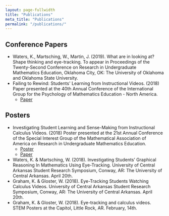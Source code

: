 ```yaml
---
layout: page-fullwidth
title: "Publications"
meta_title: "Publications"
permalink: "/publications/"
---
```


## Conference Papers
- Waters, K., Martsching, W., Martin, J. (2019). What are in looking at? Shape thinking and eye-tracking.  To appear in Proceedings of the Twenty-Second Conference on Research in Undergraduate Mathematics Education, Oklahoma City, OK: The University of Oklahoma and Oklahoma State University.
- Failing to Rewind: Students' Learning from Instructional Videos. (2018) Paper presented at the 40th Annual Conference of the International Group for the Psychology of Mathematics Education - North America.
  - [Paper](https://drive.google.com/open?id=1rLSoQAZXvzM9O2wLb5BEyA-8tsuAsJCS)

## Posters
- Investigating Student Learning and Sense-Making from Instructional Calculus Videos. (2018) Poster presented at the 21st Annual Conference of the Special Interest Group of the Mathematical Association of America on Research in Undergraduate Mathematics Education.
    - [Poster](https://drive.google.com/open?id=1cjlkJON6VT1Nw6PlQNGXfcHn0K83ATbI)
    - [Paper](https://drive.google.com/open?id=1ISOaMys63rvRJyPVgAHRycCaQLJHGVWj)
- Waters, K. & Martsching, W. (2018). Investigating Students’ Graphical Reasoning In Mathematics Using Eye-Tracking. University of Central Arkansas Student Research Symposium, Conway, AR: The University of Central Arkansas. April 20th.
- Graham, K. & Gloster, W. (2018). Eye-Tracking Students Watching Calculus Videos. University of Central Arkansas Student Research Symposium, Conway, AR: The University of Central Arkansas. April 20th.
- Graham, K. & Gloster, W. (2018). Eye-tracking and calculus videos. STEM Posters at the Capitol, Little Rock, AR. February, 14th.
